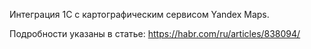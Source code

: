 Интеграция 1С с картографическим сервисом Yandex Maps.

Подробности указаны в статье:
https://habr.com/ru/articles/838094/

